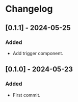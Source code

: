 # Changelog

## [0.1.1] - 2024-05-25
### Added
- Add trigger component.

## [0.1.0] - 2024-05-23
### Added
- First commit.
